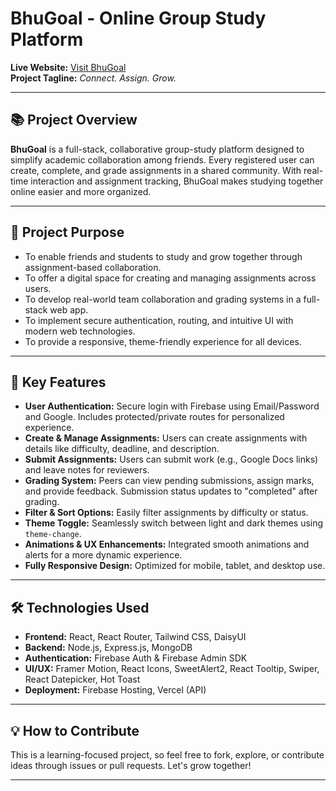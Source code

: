 # BhuGoal - Online Group Study Platform

**Live Website:** [Visit BhuGoal](https://b11a11-bhugoal-zaman-pro.web.app/)  
**Project Tagline:** _Connect. Assign. Grow._

---

## 📚 Project Overview

**BhuGoal** is a full-stack, collaborative group-study platform designed to simplify academic collaboration among friends. Every registered user can create, complete, and grade assignments in a shared community. With real-time interaction and assignment tracking, BhuGoal makes studying together online easier and more organized.

---

## 🎯 Project Purpose

- To enable friends and students to study and grow together through assignment-based collaboration.
- To offer a digital space for creating and managing assignments across users.
- To develop real-world team collaboration and grading systems in a full-stack web app.
- To implement secure authentication, routing, and intuitive UI with modern web technologies.
- To provide a responsive, theme-friendly experience for all devices.

---

## 🚀 Key Features

- **User Authentication:** Secure login with Firebase using Email/Password and Google. Includes protected/private routes for personalized experience.
- **Create & Manage Assignments:** Users can create assignments with details like difficulty, deadline, and description.
- **Submit Assignments:** Users can submit work (e.g., Google Docs links) and leave notes for reviewers.
- **Grading System:** Peers can view pending submissions, assign marks, and provide feedback. Submission status updates to "completed" after grading.
- **Filter & Sort Options:** Easily filter assignments by difficulty or status.
- **Theme Toggle:** Seamlessly switch between light and dark themes using `theme-change`.
- **Animations & UX Enhancements:** Integrated smooth animations and alerts for a more dynamic experience.
- **Fully Responsive Design:** Optimized for mobile, tablet, and desktop use.

---

## 🛠️ Technologies Used

- **Frontend:** React, React Router, Tailwind CSS, DaisyUI
- **Backend:** Node.js, Express.js, MongoDB
- **Authentication:** Firebase Auth & Firebase Admin SDK
- **UI/UX:** Framer Motion, React Icons, SweetAlert2, React Tooltip, Swiper, React Datepicker, Hot Toast
- **Deployment:** Firebase Hosting, Vercel (API)

---

## 💡 How to Contribute

This is a learning-focused project, so feel free to fork, explore, or contribute ideas through issues or pull requests. Let's grow together!

---

